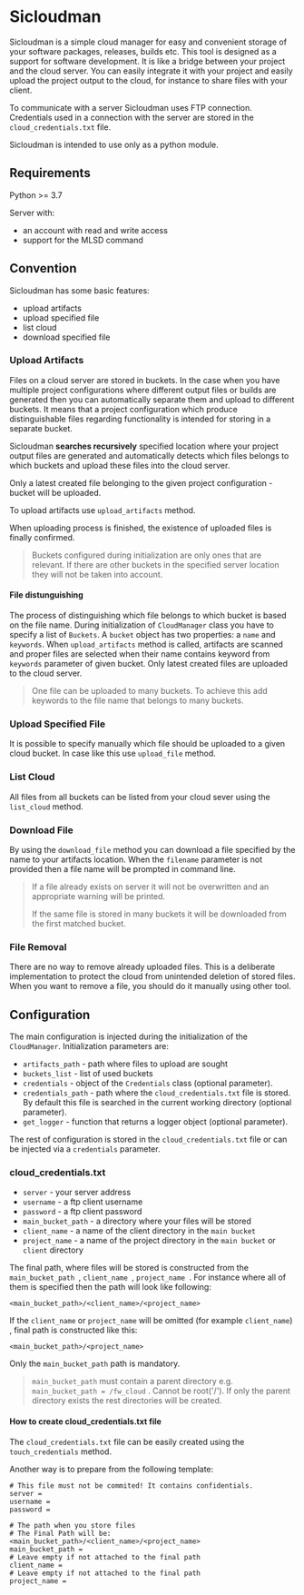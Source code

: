 # Sicloudman

Sicloudman is a simple cloud manager for easy and convenient storage of your software packages, releases, builds etc. This tool is designed as a support for software development. It is like a bridge between your project and the cloud server. You can easily integrate it with your project and easily upload the project output to the cloud, for instance to share files with your client.

To communicate with a server Sicloudman uses FTP connection. Credentials used in a connection with the server are stored in the `cloud_credentials.txt` file.

Sicloudman is intended to use only as a python module.


## Requirements

Python >= 3.7

Server with:

- an account with read and write access
- support for the MLSD command

## Convention

Sicloudman has some basic features:

- upload artifacts
- upload specified file
- list cloud
- download specified file

### Upload Artifacts

Files on a cloud server are stored in buckets. In the case when you have multiple project configurations where different output files or builds are generated then you can automatically separate them and upload to different buckets. It means that a project configuration which produce distinguishable files regarding functionality is intended for storing in a separate bucket.

Sicloudman **searches recursively** specified location where your project output files are generated and automatically detects which files belongs to which buckets and upload these files into the cloud server.

Only a latest created file belonging to the given project configuration - bucket will be uploaded.

To upload artifacts use `upload_artifacts` method.

When uploading process is finished, the existence of uploaded files is finally confirmed.

> Buckets configured during initialization are only ones that are relevant. If there are other buckets in the specified server location they will not be taken into account.

#### File distunguishing

The process of distinguishing which file belongs to which bucket is based on the file name. During initialization of `CloudManager` class you have to specify a list of `Buckets`. A `bucket` object has two properties: a `name` and `keywords`. When `upload_artifacts` method is called, artifacts are scanned and proper files are selected when their name contains keyword from `keywords` parameter of given bucket. Only latest created files are uploaded to the cloud server.

> One file can be uploaded to many buckets. To achieve this add keywords to the file name that belongs to many buckets.

### Upload Specified File

It is possible to specify manually which file should be uploaded to a given cloud bucket. In case like this use `upload_file` method.

### List Cloud

All files from all buckets can be listed from your cloud sever using the `list_cloud` method.

### Download File

By using the `download_file` method you can download a file specified by the name to your artifacts location. When the `filename` parameter is not provided then a file name will be prompted in command line.

> If a file already exists on server it will not be overwritten and an appropriate warning will be printed.
>
> If the same file is stored in many buckets it will be downloaded from the first matched bucket.

### File Removal

There are no way to remove already uploaded files. This is a deliberate implementation to protect the cloud from unintended deletion of stored files. When you want to remove a file, you should do it manually using other tool.

## Configuration

The main configuration is injected during the initialization of the `CloudManager`. Initialization parameters are:

- `artifacts_path` - path where files to upload are sought
- `buckets_list` - list of used buckets
- `credentials` - object of the `Credentials` class (optional parameter).
- `credentials_path` - path where the `cloud_credentials.txt` file is stored. By default this file is searched in the current working directory (optional parameter).
- `get_logger` - function that returns a logger object (optional parameter).

The rest of configuration is stored in the `cloud_credentials.txt` file or can be injected via a `credentials` parameter.

### cloud_credentials.txt

- `server` - your server address 
- `username` - a ftp client username
- `password` - a ftp client password
- `main_bucket_path` - a directory where your files will be stored
- `client_name` - a name of the client directory in the `main bucket`
- `project_name` - a name of the project directory in the `main bucket` or `client` directory

The final path, where files will be stored is constructed from the `main_bucket_path `, `client_name `, `project_name `. For instance where all of them is specified then the path will look like following:

```
<main_bucket_path>/<client_name>/<project_name>
```

If the `client_name` or `project_name` will be omitted (for example `client_name`) , final path is constructed like this:

```
<main_bucket_path>/<project_name>
```

Only the `main_bucket_path` path is mandatory.

> `main_bucket_path`  must contain a parent directory e.g. `main_bucket_path = /fw_cloud` . Cannot be root('/'). If only the parent directory exists the rest directories will be created.

#### How to create cloud_credentials.txt file

The `cloud_credentials.txt` file can be easily created using the `touch_credentials` method.

Another way is to prepare from the following template:

```
# This file must not be commited! It contains confidentials.
server = 
username = 
password = 

# The path when you store files
# The Final Path will be: <main_bucket_path>/<client_name>/<project_name>
main_bucket_path = 
# Leave empty if not attached to the final path
client_name = 
# Leave empty if not attached to the final path
project_name = 
```

